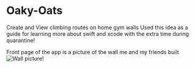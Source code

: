 # Oaky-Oats
Create and View climbing routes on home gym walls
Used this idea as a guide for learning more about swift and xcode with the extra time during quarantine!


Front page of the app is a picture of the wall me and my friends built
![Wall picture!](https://i.imgur.com/hPFY4WH.png?)


